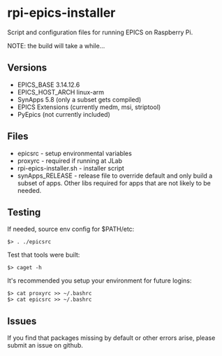 # rpi-epics-installer
Script and configuration files for running EPICS on Raspberry Pi.

NOTE: the build will take a while...

## Versions
  * EPICS_BASE 3.14.12.6
  * EPICS_HOST_ARCH linux-arm
  * SynApps 5.8 (only a subset gets compiled)
  * EPICS Extensions (currently medm, msi, striptool)
  * PyEpics (not currently included)

## Files
  * epicsrc - setup environmental variables
  * proxyrc - required if running at JLab
  * rpi-epics-installer.sh - installer script
  * synApps_RELEASE - release file to override default and only build a subset of apps.  Other libs required for apps that are not likely to be needed.

## Testing

If needed, source env config for $PATH/etc:
```
$> . ./epicsrc
```

Test that tools were built:
```
$> caget -h
```

It's recommended you setup your environment for future logins:
```
$> cat proxyrc >> ~/.bashrc
$> cat epicsrc >> ~/.bashrc
```

## Issues
If you find that packages missing by default or other errors arise, please submit an issue on github.

